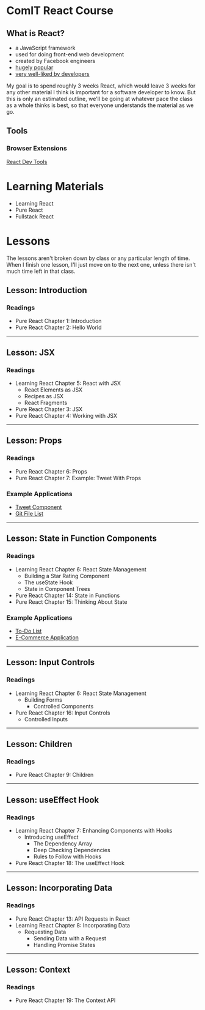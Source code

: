 # ComIT React Course

## What is React?
- a JavaScript framework
- used for doing front-end web development
- created by Facebook engineers
- [hugely popular](https://insights.stackoverflow.com/survey/2020#technology-web-frameworks)
- [very well-liked by developers](https://insights.stackoverflow.com/survey/2020#technology-most-loved-dreaded-and-wanted-web-frameworks)


My goal is to spend roughly 3 weeks React, which would leave 3 weeks for any other material I think is important for a software developer to know. But this is only an estimated outline, we'll be going at whatever pace the class as a whole thinks is best, so that everyone understands the material as we go.

## Tools

### Browser Extensions
[React Dev Tools](https://chrome.google.com/webstore/detail/react-developer-tools/fmkadmapgofadopljbjfkapdkoienihi?hl=en)

# Learning Materials
- Learning React
- Pure React
- Fullstack React

# Lessons
The lessons aren't broken down by class or any particular length of time. When I finish one lesson, I'll just move on to the next one, unless there isn't much time left in that class.

## Lesson: Introduction
### Readings
- Pure React Chapter 1: Introduction
- Pure React Chapter 2: Hello World

---

## Lesson: JSX
### Readings
- Learning React Chapter 5: React with JSX
  - React Elements as JSX
  - Recipes as JSX
  - React Fragments
- Pure React Chapter 3: JSX
- Pure React Chapter 4: Working with JSX

--- 

## Lesson: Props
### Readings
- Pure React Chapter 6: Props
- Pure React Chapter 7: Example: Tweet With Props

### Example Applications
- [Tweet Component](tweets)
- [Git File List](git-file-list)

---

## Lesson: State in Function Components
### Readings
- Learning React Chapter 6: React State Management
  - Building a Star Rating Component
  - The useState Hook
  - State in Component Trees
- Pure React Chapter 14: State in Functions
- Pure React Chapter 15: Thinking About State

### Example Applications
- [To-Do List](todo-app)
- [E-Commerce Application](https://github.com/tupes/comit-react-shopper-app)

---

## Lesson: Input Controls
### Readings
- Learning React Chapter 6: React State Management
  - Building Forms
    - Controlled Components
- Pure React Chapter 16: Input Controls
  - Controlled Inputs

---

## Lesson: Children
### Readings
- Pure React Chapter 9: Children

---

## Lesson: useEffect Hook
### Readings
- Learning React Chapter 7: Enhancing Components with Hooks
  - Introducing useEffect
    - The Dependency Array
    - Deep Checking Dependencies
    - Rules to Follow with Hooks
- Pure React Chapter 18: The useEffect Hook

---

## Lesson: Incorporating Data
### Readings
- Pure React Chapter 13: API Requests in React
- Learning React Chapter 8: Incorporating Data
  - Requesting Data
    - Sending Data with a Request
    - Handling Promise States

---

## Lesson: Context
### Readings
- Pure React Chapter 19: The Context API
